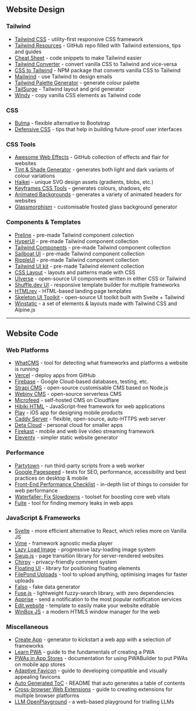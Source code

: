 ## Website Design


### Tailwind

- [Tailwind CSS](https://tailwindcss.com/) - utility-first responsive CSS framework 
- [Tailwind Resources](https://github.com/aniftyco/awesome-tailwindcss) - GitHub repo filled with Tailwind extensions, tips and guides
- [Cheat Sheet](https://nerdcave.com/tailwind-cheat-sheet) - code snippets to make Tailwind easier 
- [Tailwind Converter](https://tailwind-converter.netlify.app/) - convert vanilla CSS to Tailwind and vice-versa
- [CSS to Tailwind](https://github.com/hymhub/css-to-tailwind) - NPM package that converts vanilla CSS to Tailwind
- [Mailwind](https://github.com/soheilpro/mailwind) - use Tailwind to design emails
- [Tailwind Palette Generator](https://tailwind.ink/) - generate colour palette
- [TailSurge](https://tailsurge.vercel.app/) - Tailwind layout and grid generator
- [Windy](https://usewindy.com/) - copy vanilla CSS elements as Tailwind code

### CSS

- [Bulma](https://bulma.io/) - flexible alternative to Bootstrap
- [Defensive CSS](https://defensivecss.dev/) - tips that help in building future-proof user interfaces

### CSS Tools

- [Awesome Web Effects](https://github.com/lindelof/awesome-web-effect) - GitHub collection of effects and flair for websites
- [Tint & Shade Generator](https://maketintsandshades.com/) - generates both light and dark variants of colour variations
- [Haikei](https://haikei.app/) - unique SVG design assets (gradients, blobs, etc.)
- [Keyframes CSS Tools](https://keyframes.app/) - generates colours, shadows, etc
- [Animated Backgrounds](https://www.finisher.co/lab/header/) - generates a variety of animated headers for websites
- [Glassmorphism](https://glassmorphism.com/) - customisable frosted glass background generator

### Components & Templates

- [Preline](https://preline.co/) - pre-made Tailwind component colection
- [HyperUI](https://www.hyperui.dev/) - pre-made Tailwind component collection
- [Tailwind Components](https://tailwindcomponents.com/) - pre-made Tailwind component collection
- [Sailboat UI](https://sailboatui.com/) - pre-made Tailwind component collection
- [RippleUI](https://www.ripple-ui.com/) - pre-made Tailwind component collection
- [Tailwind UI kit](https://www.tailwind-kit.com/components) - pre-made Tailwind element collection
- [CSS Layout](https://csslayout.io/) - layouts and patterns made with CSS
- [UIverse](https://uiverse.io/) - open-source UI components written in either CSS or Tailwind
- [Shuffle.dev UI](https://shuffle.dev/) - responsive template builder for multiple frameworks
- [HTMLrev](https://htmlrev.com/) - HTML-based landing page templates
- [Skeleton UI Toolkit](https://github.com/skeletonlabs/skeleton) - open-source UI toolkit built with Svelte + Tailwind
- [Winstatic](https://windstatic.com/) - a set of elements & layouts made with Tailwind CSS and Alpine.js


----

## Website Code


### Web Platforms

- [WhatCMS](https://whatcms.org/) - tool for detecting what frameworks and platforms a website is running
- [Vercel](https://vercel.com/) - deploy apps from GitHub
- [Firebase](https://firebase.google.com/) - Google Cloud-based databases, testing, etc.
- [Strapi CMS](https://strapi.io/) - open-source customisable CMS based on Node.js
- [Webiny CMS](https://www.webiny.com/) - open-source serverless CMS
- [Microfeed](https://github.com/microfeed/microfeed) - self-hosted CMS on Cloudflare
- [Hibiki HTML](https://hibikihtml.com/) - JavaScript-free framework for web applications
- [Play](https://www.createwithplay.com/) - iOS app for designing mobile products
- [Caddy Server](https://caddyserver.com/) - flexible, open-source, auto-HTTPS web server 
- [Deta Cloud](https://www.deta.sh/) - personal cloud for smaller apps
- [Firekast](https://firekast.io) - mobile and web live video streaming framework
- [Eleventy](https://www.11ty.dev) - simpler static website generator

### Performance

- [Partytown](https://partytown.builder.io/) - run third-party scripts from a web worker
- [Google Pagespeed](https://pagespeed.web.dev/) - tests for SEO, performance, accessibility and best practices on desktop & mobile
- [Front-End Performance Checklist](https://www.smashingmagazine.com/2021/01/front-end-performance-2021-free-pdf-checklist/) - in-depth list of things to consider for web performance
- [Waterfaller: Fix Slowdowns](https://waterfaller.dev/) - toolset for boosting core web vitals
- [Fuite](https://github.com/nolanlawson/fuite) - tool for finding memory leaks in web apps

### JavaScript & Frameworks

- [Svelte](https://svelte.dev/) - more efficient alternative to React, which relies more on Vanilla JS
- [Vime](https://github.com/vime-js/vime) - framework agnostic media player
- [Lazy Load Image](https://www.jsdelivr.com/package/npm/progressive-image.js) - progressive lazy-loading image system
- [Swup.js](https://swup.js.org/getting-started/installation) - page transition library for server-rendered websites
- [Chirpy](https://chirpy.dev/) - privacy-friendly comment system
- [Floating UI](https://floating-ui.com/) - library for positioning floating elements
- [FilePond Uploads](https://pqina.nl/filepond/) - tool to upload anything, optimising images for faster uploads
- [Falso](https://github.com/ngneat/falso) - fake data generator
- [Fuse.js](https://fusejs.io/) - lightweight fuzzy-search library, with zero dependencies
- [Apprise](https://github.com/caronc/apprise) - send a notification to the most popular notification services
- [Edit.website](https://editable.website) - template to easily make your website editable
- [WinBox JS](https://github.com/nextapps-de/winbox) - a modern HTML5 window manager for the web

### Miscellaneous

- [Create App](https://createapp.dev/) - generator to kickstart a web app with a selection of frameworks
- [Learn PWA](https://web.dev/learn/pwa/) - guide to the fundamentals of creating a PWA
- [PWAs in App Stores](https://web.dev/pwas-in-app-stores) - documentation for using PWABuilder to put PWAs on mobile app stores
- [Adaptive Favicon](https://web.dev/building-an-adaptive-favicon) - guide to developing compatible and visually appealing favicons
- [Auto Generated ToC](https://matthiasott.com/notes/a-readme-template-with-an-automatically-generated-table-of-contents) - README that auto generates a table of contents
- [Cross-browser Web Extensions](https://stateful.com/blog/building-cross-browser-web-extensions) - guide to creating extensions for multiple browser platforms
- [LLM OpenPlayground](https://github.com/nat/openplayground) - a web-based playground for trialling LLMs
